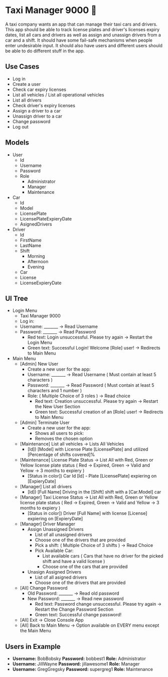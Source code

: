 # Taxi Manager 9000 🚕

A taxi company wants an app that can manage their taxi cars and drivers. This app should be able to track license plates and driver's licenses expiry dates, list all cars and drivers as well as assign and unassign drivers from a car and a shift. It should have some fail-safe mechanisms when people enter undesirable input. It should also have users and different users should be able to do different stuff in the app. 

## Use Cases

* Log in
* Create a user
* Check car expiry licenses
* List all vehicles / List all operational vehicles
* List all drivers
* Check driver's expiry licenses
* Assign a driver to a car
* Unassign driver to a car
* Change password
* Log out

## Models

* User
  * Id
  * Username
  * Password
  * Role
    * Administrator
    * Manager
    * Maintenance
* Car
  * Id
  * Model
  * LicensePlate
  * LicensePlateExpieryDate
  * AsignedDrivers
* Driver
  * Id
  * FirstName
  * LastName
  * Shift
    * Morning
    * Afternoon
    * Evening
  * Car
  * License
  * LicenseExpieryDate

## UI Tree

* Login Menu
  * Taxi Manager 9000
  * Log in:
  * Username: _______ -> Read Username
  * Password: _______ -> Read Password
    * Red text: Login unsuccessful. Please try again -> Restart the Login Menu
    * Green text: Successful Login! Welcome [Role] user! -> Redirects to Main Menu
* Main Menu
  * [Admin] New User  
    * Create a new user for the app:
    * Username: _______ -> Read Username ( Must contain at least 5 characters )
    * Password: _______ -> Read Password ( Must contain at least 5 characters and 1 number )
    * Role: ( Multiple Choice of 3 roles ) -> Read choice
      * Red text: Creation unsuccessful. Please try again -> Restart the New User Section
      * Green text: Successful creation of an [Role] user! -> Redirects to Main Menu
  * [Admin] Terminate User
    * Create a new user for the app:
      * Shows all users to pick:
      * Removes the chosen option
  * [Maintenance] List all vehicles -> Lists All Vehicles
    * [Id]) [Model] with License Plate [LicensePlate] and utilized [Percentage of shifts covered]%
  * [Maintenance] License Plate Status -> List All with Red, Green or Yellow license plate status ( Red -> Expired, Green -> Valid and Yellow -> 3 months to expiery )
    * [Status in color]) Car Id [Id] - Plate [LicensePlate] expiering on [ExpieryDate]
  * [Manager] List all drivers
    * [Id]) [Full Name] Driving in the [Shift] shift with a [Car.Model] car
  * [Manager] Taxi License Status -> List All with Red, Green or Yellow license plate status ( Red -> Expired, Green -> Valid and Yellow -> 3 months to expiery )
    * [Status in color]) Driver [Full Name] with license [License] expiering on [ExpieryDate]
  * [Manager] Driver Manager
    * Assign Unassigned Drivers
      * List of all unasigned drivers
      * Choose one of the drivers that are provided
      * Pick a shift: ( Multiple Choice of 3 shifts ) -> Read Choice
      * Pick Available Car:
        * List available cars ( Cars that have no driver for the picked shift and have a valid license )
        * Choose one of the cars that are provided
    * Unasign Assigned Drivers
      * List of all asigned drivers
      * Choose one of the drivers that are provided
  * [All] Change Password
    * Old Password: _______ -> Read old password
    * New Password: _______ -> Read new password
      * Red text: Password change unsuccessful. Please try again -> Restart the Change Password Section
      * Green text: Successful change password!
  * [All] Exit -> Close Console App
  * [All] Back to Main Menu -> Option available on EVERY menu except the Main Menu

## Users in Example

* **Username:** BobBobsky **Password:** bobbest1 **Role:** Administrator
* **Username:** JillWayne **Password:** jillawesome1 **Role:** Manager
* **Username:** GregGregsky **Password:** supergreg1 **Role:** Maintenance

